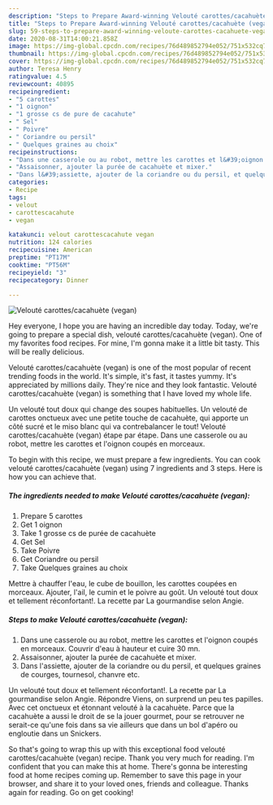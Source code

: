 ```yaml
---
description: "Steps to Prepare Award-winning Velouté carottes/cacahuète (vegan)"
title: "Steps to Prepare Award-winning Velouté carottes/cacahuète (vegan)"
slug: 59-steps-to-prepare-award-winning-veloute-carottes-cacahuete-vegan
date: 2020-08-31T14:00:21.858Z
image: https://img-global.cpcdn.com/recipes/76d489852794e052/751x532cq70/veloute-carottescacahuete-vegan-photo-principale-de-la-recette.jpg
thumbnail: https://img-global.cpcdn.com/recipes/76d489852794e052/751x532cq70/veloute-carottescacahuete-vegan-photo-principale-de-la-recette.jpg
cover: https://img-global.cpcdn.com/recipes/76d489852794e052/751x532cq70/veloute-carottescacahuete-vegan-photo-principale-de-la-recette.jpg
author: Teresa Henry
ratingvalue: 4.5
reviewcount: 40895
recipeingredient:
- "5 carottes"
- "1 oignon"
- "1 grosse cs de pure de cacahute"
- " Sel"
- " Poivre"
- " Coriandre ou persil"
- " Quelques graines au choix"
recipeinstructions:
- "Dans une casserole ou au robot, mettre les carottes et l&#39;oignon coupés en morceaux. Couvrir d&#39;eau à hauteur et cuire 30 mn."
- "Assaisonner, ajouter la purée de cacahuète et mixer."
- "Dans l&#39;assiette, ajouter de la coriandre ou du persil, et quelques graines de courges, tournesol, chanvre etc."
categories:
- Recipe
tags:
- velout
- carottescacahute
- vegan

katakunci: velout carottescacahute vegan 
nutrition: 124 calories
recipecuisine: American
preptime: "PT17M"
cooktime: "PT56M"
recipeyield: "3"
recipecategory: Dinner

---
```



![Velouté carottes/cacahuète (vegan)](https://img-global.cpcdn.com/recipes/76d489852794e052/751x532cq70/veloute-carottescacahuete-vegan-photo-principale-de-la-recette.jpg)

Hey everyone, I hope you are having an incredible day today. Today, we're going to prepare a special dish, velouté carottes/cacahuète (vegan). One of my favorites food recipes. For mine, I'm gonna make it a little bit tasty. This will be really delicious.

Velouté carottes/cacahuète (vegan) is one of the most popular of recent trending foods in the world. It's simple, it's fast, it tastes yummy. It's appreciated by millions daily. They're nice and they look fantastic. Velouté carottes/cacahuète (vegan) is something that I have loved my whole life.

Un velouté tout doux qui change des soupes habituelles. Un velouté de carottes onctueux avec une petite touche de cacahuète, qui apporte un côté sucré et le miso blanc qui va contrebalancer le tout! Velouté carottes/cacahuète (vegan) étape par étape. Dans une casserole ou au robot, mettre les carottes et l&#39;oignon coupés en morceaux.


To begin with this recipe, we must prepare a few ingredients. You can cook velouté carottes/cacahuète (vegan) using 7 ingredients and 3 steps. Here is how you can achieve that.

<!--inarticleads1-->

##### The ingredients needed to make Velouté carottes/cacahuète (vegan):

1. Prepare 5 carottes
1. Get 1 oignon
1. Take 1 grosse cs de purée de cacahuète
1. Get  Sel
1. Take  Poivre
1. Get  Coriandre ou persil
1. Take  Quelques graines au choix


Mettre à chauffer l&#39;eau, le cube de bouillon, les carottes coupées en morceaux. Ajouter, l&#39;ail, le cumin et le poivre au goût. Un velouté tout doux et tellement réconfortant!. La recette par La gourmandise selon Angie. 

<!--inarticleads2-->

##### Steps to make Velouté carottes/cacahuète (vegan):

1. Dans une casserole ou au robot, mettre les carottes et l&#39;oignon coupés en morceaux. Couvrir d&#39;eau à hauteur et cuire 30 mn.
1. Assaisonner, ajouter la purée de cacahuète et mixer.
1. Dans l&#39;assiette, ajouter de la coriandre ou du persil, et quelques graines de courges, tournesol, chanvre etc.


Un velouté tout doux et tellement réconfortant!. La recette par La gourmandise selon Angie. Répondre Viens, on surprend un peu tes papilles. Avec cet onctueux et étonnant velouté à la cacahuète. Parce que la cacahuète a aussi le droit de se la jouer gourmet, pour se retrouver ne serait-ce qu&#39;une fois dans sa vie ailleurs que dans un bol d&#39;apéro ou engloutie dans un Snickers. 

So that's going to wrap this up with this exceptional food velouté carottes/cacahuète (vegan) recipe. Thank you very much for reading. I'm confident that you can make this at home. There's gonna be interesting food at home recipes coming up. Remember to save this page in your browser, and share it to your loved ones, friends and colleague. Thanks again for reading. Go on get cooking!
